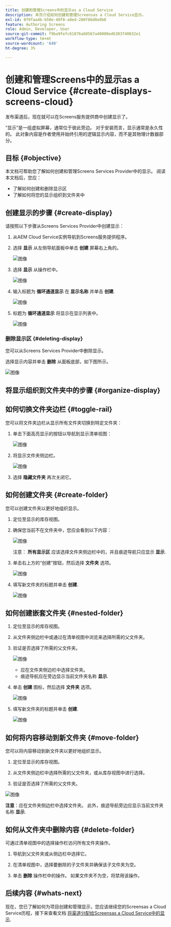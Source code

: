 ```yaml
---
title: 创建和管理Screens中的显示as a Cloud Service
description: 本页介绍如何创建和管理Screensas a Cloud Service显示。
exl-id: 0f9faa4b-b50e-40f8-a8ed-280f8bd0a9b8
feature: Authoring Screens
role: Admin, Developer, User
source-git-commit: f9ba9fefc61876a60567a40000ed6303740032e1
workflow-type: tm+mt
source-wordcount: '649'
ht-degree: 3%

---
```


# 创建和管理Screens中的显示as a Cloud Service {#create-displays-screens-cloud}

发布渠道后，现在就可以在Screens服务提供商中创建显示了。

“显示”是一组虚拟屏幕，通常位于彼此旁边。 对于安装而言，显示通常是永久性的。 此对象内容是作者使用并始终引用的逻辑显示内容，而不是其物理计数器部分。

## 目标 {#objective}

本文档可帮助您了解如何创建和管理Screens Services Provider中的显示。 阅读本文档后，您应：

* 了解如何创建和删除显示区
* 了解如何将您的显示组织到文件夹中

## 创建显示的步骤 {#create-display}

请按照以下步骤从Screens Services Provider中创建显示：

1. 从AEM Cloud Service实例导航到Screens服务提供程序。
1. 选择 **显示** 从左侧导航面板中单击 **创建** 屏幕右上角的。

   ![图像](/help/screens-cloud/assets/display/disp-1.png)

1. 选择 **显示** 从操作栏中。

   ![图像](/help/screens-cloud/assets/display/disp-2.png)

1. 输入标题为 **循环通道显示** 在 **显示名称** 并单击 **创建**.

   ![图像](/help/screens-cloud/assets/display/disp3.png)

1. 标题为 **循环通道显示** 将显示在显示列表中。

   ![图像](/help/screens-cloud/assets/display/disp-4.png)

### 删除显示区 {#deleting-display}

您可以从Screens Services Provider中删除显示。

选择显示内容并单击 **删除** 从面板底部，如下图所示。

![图像](/help/screens-cloud/assets/display/disp-5.png)

## 将显示组织到文件夹中的步骤 {#organize-display}

## 如何切换文件夹边栏 {#toggle-rail}

您可以将文件夹边栏从显示所有文件夹切换到特定文件夹：

1. 单击下面高亮显示的按钮以导航到显示清单视图：

   ![图像](/help/screens-cloud/assets/display/display-inventory.png)

1. 将显示文件夹侧边栏。

   ![图像](/help/screens-cloud/assets/display/toggle-rail.png)

1. 选择 **隐藏文件夹** 再次关闭它。

## 如何创建文件夹 {#create-folder}

您可以创建文件夹以更好地组织显示。

1. 定位至显示的库存视图。
1. 确保您当前不在文件夹中，您应会看到以下内容：

   ![图像](/help/screens-cloud/assets/display/verify-view.png)

   注意： **所有显示区** 应该选择文件夹侧边栏中的，并且痕迹导航只应显示 **显示**.

1. 单击右上方的“创建”按钮，然后选择 **文件夹** 选项。

   ![图像](/help/screens-cloud/assets/display/Createfolder.png)

1. 填写新文件夹的标题并单击 **创建**.

   ![图像](/help/screens-cloud/assets/display/Createfolder2.png)

## 如何创建嵌套文件夹 {#nested-folder}

1. 定位至显示的库存视图。

1. 从文件夹侧边栏中或通过在清单视图中浏览来选择所需的父文件夹。
1. 验证是否选择了所需的父文件夹。

   ![图像](/help/screens-cloud/assets/display/Nestedview.png)

   * 应在文件夹侧边栏中选择文件夹。
   * 痕迹导航应在旁边显示当前文件夹名称 **显示**.

1. 单击  **创建**  图标，然后选择 **文件夹** 选项。

   ![图像](/help/screens-cloud/assets/display/Createfolder.png)

1. 填写新文件夹的标题并单击 **创建**.

   ![图像](/help/screens-cloud/assets/display/Createfolder2.png)

## 如何将内容移动到新文件夹 {#move-folder}

您可以将内容移动到新文件夹以更好地组织显示。

1. 定位至显示的库存视图。

1. 从文件夹侧边栏中选择所需的父文件夹，或从库存视图中进行选择。

1. 验证是否选择了所需的父文件夹。

![图像](/help/screens-cloud/assets/display/movetofolder.png)

**注意**：应在文件夹侧边栏中选择文件夹。 此外，痕迹导航旁边应显示当前文件夹名称 **显示**.

## 如何从文件夹中删除内容 {#delete-folder}

可通过清单视图中的选择操作栏访问所有文件夹操作。

1. 导航到父文件夹或从侧边栏中选择它。

1. 在清单视图中，选择要删除的子文件夹并确保该子文件夹为空。

1. 单击 **删除** 操作栏中的操作。 如果文件夹不为空，将禁用该操作。


## 后续内容 {#whats-next}

现在，您已了解如何为项目创建和管理显示，您应该继续您的Screensas a Cloud Service历程，接下来查看文档 [将渠道分配给Screensas a Cloud Service中的显示](https://experienceleague.adobe.com/docs/experience-manager-cloud-service/screens-as-cloud-service/create-content/assigning-channels-to-display.html).
